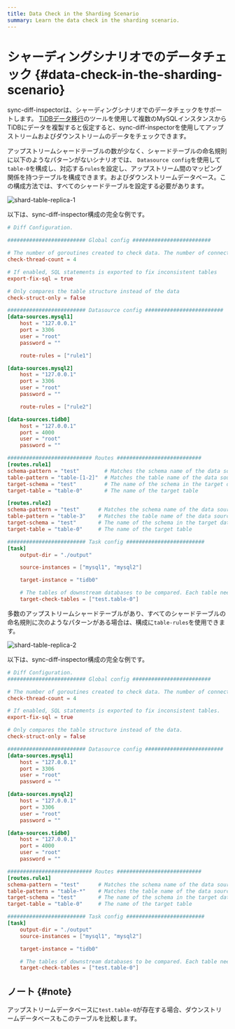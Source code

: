 ```yaml
---
title: Data Check in the Sharding Scenario
summary: Learn the data check in the sharding scenario.
---
```


# シャーディングシナリオでのデータチェック {#data-check-in-the-sharding-scenario}

sync-diff-inspectorは、シャーディングシナリオでのデータチェックをサポートします。 [TiDBデータ移行](/dm/dm-overview.md)のツールを使用して複数のMySQLインスタンスからTiDBにデータを複製すると仮定すると、sync-diff-inspectorを使用してアップストリームおよびダウンストリームのデータをチェックできます。

アップストリームシャードテーブルの数が少なく、シャードテーブルの命名規則に以下のようなパターンがないシナリオでは、 `Datasource config`を使用して`table-0`を構成し、対応する`rules`を設定し、アップストリーム間のマッピング関係を持つテーブルを構成できます。およびダウンストリームデータベース。この構成方法では、すべてのシャードテーブルを設定する必要があります。

![shard-table-replica-1](https://docs-download.pingcap.com/media/images/docs/shard-table-replica-1.png)

以下は、sync-diff-inspector構成の完全な例です。

```toml
# Diff Configuration.

######################### Global config #########################

# The number of goroutines created to check data. The number of connections between upstream and downstream databases are slightly greater than this value
check-thread-count = 4

# If enabled, SQL statements is exported to fix inconsistent tables
export-fix-sql = true

# Only compares the table structure instead of the data
check-struct-only = false

######################### Datasource config #########################
[data-sources.mysql1]
    host = "127.0.0.1"
    port = 3306
    user = "root"
    password = ""

    route-rules = ["rule1"]

[data-sources.mysql2]
    host = "127.0.0.1"
    port = 3306
    user = "root"
    password = ""

    route-rules = ["rule2"]

[data-sources.tidb0]
    host = "127.0.0.1"
    port = 4000
    user = "root"
    password = ""

########################### Routes ###########################
[routes.rule1]
schema-pattern = "test"        # Matches the schema name of the data source. Supports the wildcards "*" and "?"
table-pattern = "table-[1-2]"  # Matches the table name of the data source. Supports the wildcards "*" and "?"
target-schema = "test"         # The name of the schema in the target database
target-table = "table-0"       # The name of the target table

[routes.rule2]
schema-pattern = "test"      # Matches the schema name of the data source. Supports the wildcards "*" and "?"
table-pattern = "table-3"    # Matches the table name of the data source. Supports the wildcards "*" and "?"
target-schema = "test"       # The name of the schema in the target database
target-table = "table-0"     # The name of the target table

######################### Task config #########################
[task]
    output-dir = "./output"

    source-instances = ["mysql1", "mysql2"]

    target-instance = "tidb0"

    # The tables of downstream databases to be compared. Each table needs to contain the schema name and the table name, separated by '.'
    target-check-tables = ["test.table-0"]
```

多数のアップストリームシャードテーブルがあり、すべてのシャードテーブルの命名規則に次のようなパターンがある場合は、構成に`table-rules`を使用できます。

![shard-table-replica-2](https://docs-download.pingcap.com/media/images/docs/shard-table-replica-2.png)

以下は、sync-diff-inspector構成の完全な例です。

```toml
# Diff Configuration.
######################### Global config #########################

# The number of goroutines created to check data. The number of connections between upstream and downstream databases are slightly greater than this value.
check-thread-count = 4

# If enabled, SQL statements is exported to fix inconsistent tables.
export-fix-sql = true

# Only compares the table structure instead of the data.
check-struct-only = false

######################### Datasource config #########################
[data-sources.mysql1]
    host = "127.0.0.1"
    port = 3306
    user = "root"
    password = ""

[data-sources.mysql2]
    host = "127.0.0.1"
    port = 3306
    user = "root"
    password = ""

[data-sources.tidb0]
    host = "127.0.0.1"
    port = 4000
    user = "root"
    password = ""

########################### Routes ###########################
[routes.rule1]
schema-pattern = "test"      # Matches the schema name of the data source. Supports the wildcards "*" and "?"
table-pattern = "table-*"    # Matches the table name of the data source. Supports the wildcards "*" and "?"
target-schema = "test"       # The name of the schema in the target database
target-table = "table-0"     # The name of the target table

######################### Task config #########################
[task]
    output-dir = "./output"
    source-instances = ["mysql1", "mysql2"]

    target-instance = "tidb0"

    # The tables of downstream databases to be compared. Each table needs to contain the schema name and the table name, separated by '.'
    target-check-tables = ["test.table-0"]
```

## ノート {#note}

アップストリームデータベースに`test.table-0`が存在する場合、ダウンストリームデータベースもこのテーブルを比較します。
